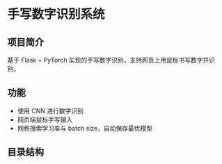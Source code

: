# 手写数字识别系统

## 项目简介

基于 Flask + PyTorch 实现的手写数字识别，支持网页上用鼠标书写数字并识别。

## 功能

- 使用 CNN 进行数字识别
- 网页端鼠标手写输入
- 网格搜索学习率与 batch size，自动保存最优模型

## 目录结构

